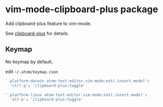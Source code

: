 # vim-mode-clipboard-plus package

Add clipboard-plus feature to vim-mode.

See [clipboard-plus](https://atom.io/packages/clipboard-plus) for details.

## Keymap

No keymap by default.

edit `~/.atom/keymap.cson`

```coffeescript
'.platform-darwin atom-text-editor.vim-mode:not(.insert-mode)':
  'ctrl-p': 'clipboard-plus:toggle'

'.platform-linux atom-text-editor.vim-mode:not(.insert-mode)':
  'alt-p': 'clipboard-plus:toggle'
```
